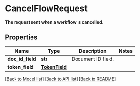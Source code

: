 # CancelFlowRequest

#### The request sent when a workflow is cancelled.

## Properties
Name | Type | Description | Notes
------------ | ------------- | ------------- | -------------
**doc_id_field** | **str** | Document ID field. | 
**token_field** | [**TokenField**](TokenField.md) |  | 

[[Back to Model list]](../README.md#documentation-for-models) [[Back to API list]](../README.md#documentation-for-api-endpoints) [[Back to README]](../README.md)


